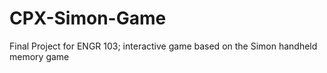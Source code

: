 # CPX-Simon-Game
Final Project for ENGR 103; interactive game based on the Simon handheld memory game
